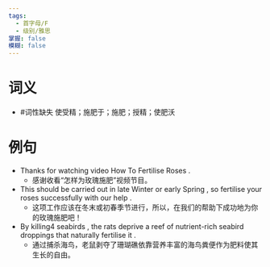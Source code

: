 ```yaml
---
tags:
  - 首字母/F
  - 级别/雅思
掌握: false
模糊: false
---
```

# 词义
- #词性缺失 使受精；施肥于；施肥；授精；使肥沃
# 例句
- Thanks for watching video How To Fertilise Roses .
	- 感谢收看“怎样为玫瑰施肥”视频节目。
- This should be carried out in late Winter or early Spring , so fertilise your roses successfully with our help .
	- 这项工作应该在冬末或初春季节进行，所以，在我们的帮助下成功地为你的玫瑰施肥吧！
- By killing4 seabirds , the rats deprive a reef of nutrient-rich seabird droppings that naturally fertilise it .
	- 通过捕杀海鸟，老鼠剥夺了珊瑚礁依靠营养丰富的海鸟粪便作为肥料使其生长的自由。

